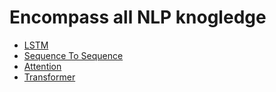 # Encompass all NLP knogledge
- [LSTM](LSTM.md)
- [Sequence To Sequence](Sequence%20To%20Sequence.md)
- [Attention](Attention.md)
- [Transformer](Transformer.md)